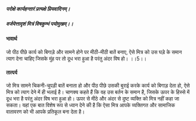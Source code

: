 ##### परोक्षे कार्यहन्तारं प्रत्यक्षे प्रियवादिनम्।
##### वर्जयेत्तादृशं मित्रं विषकुम्भं पयोमुखम्।। 

#### भावार्थ

जो पीठ पीछे कार्य को बिगाड़े और सामने होने पर मीठी-मीठी बातें बनाए, ऐसे मित्र को उस घड़े के समान त्याग देना चाहिए जिसके मुंह पर तो दूध भरा हुआ है परंतु अंदर विष हो। ।।5।।

#### तात्पर्य

जो मित्र सामने चिकनी-चुपड़ी बातें बनाता हो और पीठ पीछे उसकी बुराई करके कार्य को बिगाड़ देता हो, ऐसे मित्र को त्याग देने में ही भलाई है। चाणक्य कहते हैं कि वह उस बर्तन के समान है, जिसके ऊपर के हिस्से में दूध भरा है परंतु अंदर विष भरा हुआ हो। ऊपर से मीठे और अंदर से दुष्ट व्यक्ति को मित्र नहीं कहा जा सकता। यहां एक बात विशेष रूप से ध्यान देने की है कि ऐसा मित्र आपके व्यक्तिगत और सामाजिक वातावरण को भी आपके प्रतिकूल बना देता है।